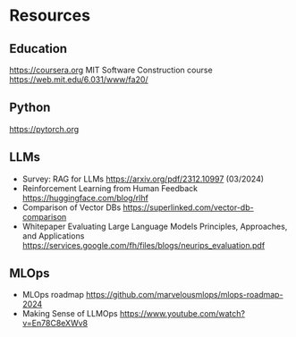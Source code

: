 # Resources

## Education
https://coursera.org
MIT Software Construction course https://web.mit.edu/6.031/www/fa20/


## Python
https://pytorch.org

## LLMs
- Survey: RAG for LLMs https://arxiv.org/pdf/2312.10997 (03/2024)
- Reinforcement Learning from Human Feedback https://huggingface.com/blog/rlhf
- Comparison of Vector DBs https://superlinked.com/vector-db-comparison
- Whitepaper Evaluating Large Language Models Principles, Approaches, and Applications https://services.google.com/fh/files/blogs/neurips_evaluation.pdf

## MLOps
- MLOps roadmap https://github.com/marvelousmlops/mlops-roadmap-2024
- Making Sense of LLMOps https://www.youtube.com/watch?v=En78C8eXWv8
